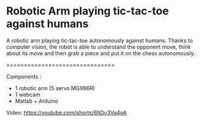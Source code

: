 # Robotic Arm playing tic-tac-toe against humans

A robotic arm playing tic-tac-toe autonomously against humans. Thanks to computer vision, the robot is able to understand the opponent move, think about its move and then grab a piece and put it on the chess autonomously.

===============================

Components :

- 1 robotic arm (5 servo MG996R)
- 1 webcam
- Matlab + Arduino

Video: https://youtube.com/shorts/6ItDv3Va4oA
